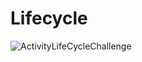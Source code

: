 # Lifecycle
![ActivityLifeCycleChallenge](https://user-images.githubusercontent.com/50354345/171139542-51263a08-574d-4400-bfb1-47043aab65e9.gif)
